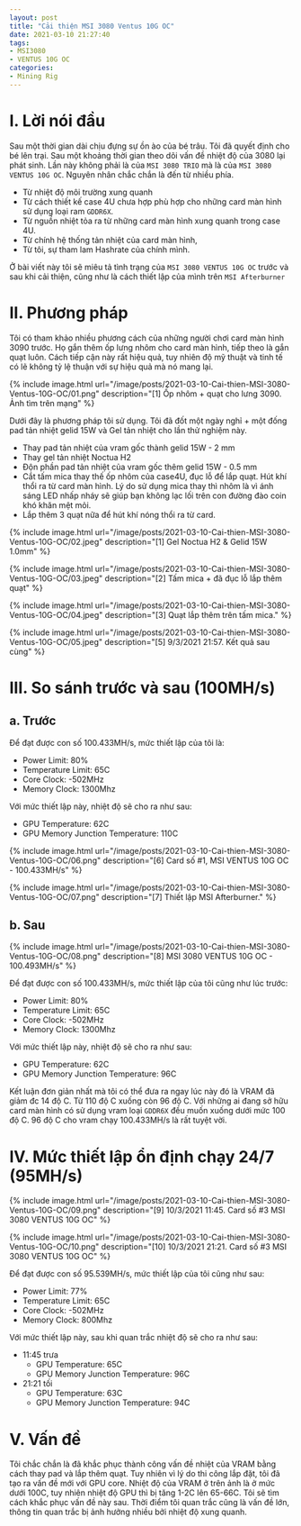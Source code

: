 ```yaml
---
layout: post
title: "Cải thiện MSI 3080 Ventus 10G OC"
date: 2021-03-10 21:27:40
tags:
- MSI3080
- VENTUS 10G OC
categories:
- Mining Rig
---
```

# I. Lời nói đầu

Sau một thời gian dài chịu đựng sự ồn ào của bé trâu. Tôi đã quyết định cho bé lên trại. Sau một khoảng thời gian theo dõi vấn đề nhiệt độ của 3080 lại phát sinh.
Lần này không phải là của `MSI 3080 TRIO` mà là của `MSI 3080 VENTUS 10G OC`. Nguyên nhân chắc chắn là đến từ nhiều phía.

- Từ nhiệt độ môi trường xung quanh
- Từ cách thiết kế case 4U chưa hợp phù hợp cho những card màn hình sử dụng loại ram `GDDR6X`.
- Từ nguồn nhiệt tỏa ra từ những card màn hình xung quanh trong case 4U.
- Từ chính hệ thống tản nhiệt của card màn hình,
- Từ tôi, sự tham lam Hashrate của chính mình.

Ở bài viết này tôi sẽ miêu tả tình trạng của `MSI 3080 VENTUS 10G OC` trước và sau khi cải thiện, cũng như là cách thiết lập của mình trên `MSI Afterburner`

# II. Phương pháp

Tôi có tham khảo nhiều phương cách của những người chơi card màn hình 3090 trước. Họ gắn thêm ốp lưng nhôm cho card màn hình, tiếp theo là gắn quạt luôn. Cách tiếp cận này rất hiệu quả, tuy nhiên độ mỹ thuật và tinh tế có lẽ không tỷ lệ thuận với sự hiệu quả mà nó mang lại.

{% include image.html url="/image/posts/2021-03-10-Cai-thien-MSI-3080-Ventus-10G-OC/01.png" description="[1] Ốp nhôm + quạt cho lưng 3090. Ảnh tìm trên mạng" %}


Dưới đây là phương pháp tôi sử dụng. Tôi đã đốt một ngày nghỉ + một đống pad tản nhiệt gelid 15W và Gel tản nhiệt cho lần thử nghiệm này.

- Thay pad tản nhiệt của vram gốc thành gelid 15W - 2 mm
- Thay gel tản nhiệt Noctua H2
- Độn phần pad tản nhiệt của vram gốc thêm gelid 15W - 0.5 mm
- Cắt tấm mica thay thế ốp nhôm của case4U, đục lỗ để lắp quạt. Hút khí thổi ra từ card màn hình. Lý do sử dụng mica thay thì nhôm là vì ánh sáng LED nhấp nháy sẽ giúp bạn không lạc lối trên con đường đào coin khó khăn mệt mỏi.
- Lắp thêm 3 quạt nữa để hút khí nóng thổi ra từ card.


{% include image.html url="/image/posts/2021-03-10-Cai-thien-MSI-3080-Ventus-10G-OC/02.jpeg" description="[1] Gel Noctua H2 & Gelid 15W 1.0mm" %}

{% include image.html url="/image/posts/2021-03-10-Cai-thien-MSI-3080-Ventus-10G-OC/03.jpeg" description="[2] Tấm mica + đã đục lỗ lắp thêm quạt" %}

{% include image.html url="/image/posts/2021-03-10-Cai-thien-MSI-3080-Ventus-10G-OC/04.jpeg" description="[3] Quạt lắp thêm trên tấm mica." %}

{% include image.html url="/image/posts/2021-03-10-Cai-thien-MSI-3080-Ventus-10G-OC/05.jpeg" description="[5] 9/3/2021 21:57. Kết quả sau cùng" %}



# III. So sánh trước và sau (100MH/s)
## a. Trước

Để đạt được con số 100.433MH/s, mức thiết lập của tôi là:

- Power Limit: 80%
- Temperature Limit: 65C
- Core Clock: -502MHz
- Memory Clock: 1300Mhz

Với mức thiết lập này, nhiệt độ sẽ cho ra như sau:

- GPU Temperature: 62C
- GPU Memory Junction Temperature: 110C


{% include image.html url="/image/posts/2021-03-10-Cai-thien-MSI-3080-Ventus-10G-OC/06.png" description="[6] Card số #1, MSI VENTUS 10G OC - 100.433MH/s" %}

{% include image.html url="/image/posts/2021-03-10-Cai-thien-MSI-3080-Ventus-10G-OC/07.png" description="[7] Thiết lập MSI Afterburner." %}

## b. Sau

{% include image.html url="/image/posts/2021-03-10-Cai-thien-MSI-3080-Ventus-10G-OC/08.png" description="[8] MSI 3080 VENTUS 10G OC - 100.493MH/s" %}

Để đạt được con số 100.433MH/s, mức thiết lập của tôi cũng như lúc trước:

- Power Limit: 80%
- Temperature Limit: 65C
- Core Clock: -502MHz
- Memory Clock: 1300Mhz

Với mức thiết lập này, nhiệt độ sẽ cho ra như sau:

- GPU Temperature: 62C
- GPU Memory Junction Temperature: 96C

Kết luận đơn giản nhất mà tôi có thể đưa ra ngay lúc này đó là VRAM đã giảm đc 14 độ C. Từ 110 độ C xuống còn 96 độ C. Với những ai đang sở hữu
card màn hình có sử dụng vram loại `GDDR6X` đều muốn xuống dưới mức 100 độ C. 96 độ C cho vram chạy 100.433MH/s là rất tuyệt vời.


# IV. Mức thiết lập ổn định chạy 24/7 (95MH/s)

{% include image.html url="/image/posts/2021-03-10-Cai-thien-MSI-3080-Ventus-10G-OC/09.png" description="[9] 10/3/2021 11:45. Card số #3 MSI 3080 VENTUS 10G OC" %}

{% include image.html url="/image/posts/2021-03-10-Cai-thien-MSI-3080-Ventus-10G-OC/10.png" description="[10] 10/3/2021 21:21. Card số #3 MSI 3080 VENTUS 10G OC" %}

Để đạt được con số 95.539MH/s, mức thiết lập của tôi cũng như sau:

- Power Limit: 77%
- Temperature Limit: 65C
- Core Clock: -502MHz
- Memory Clock: 800Mhz

Với mức thiết lập này,  sau khi quan trắc nhiệt độ sẽ cho ra như sau:

- 11:45 trưa
    - GPU Temperature: 65C
    - GPU Memory Junction Temperature: 96C
- 21:21 tối
    - GPU Temperature: 63C
    - GPU Memory Junction Temperature: 94C

# V. Vấn đề

Tôi chắc chắn là đã khắc phục thành công vấn đề nhiệt của VRAM bằng cách thay pad và lắp thêm quạt. Tuy nhiên vì lý do thi công lắp đặt, tôi đã tạo ra vấn đề mới với GPU core.
Nhiệt độ của VRAM ở trên ảnh là ở mức dưới 100C, tuy nhiên nhiệt độ GPU thì bị tăng 1-2C lên 65-66C. Tôi sẽ tìm cách khắc phục vấn đề này sau.
Thời điểm tôi quan trắc cũng là vấn đề lớn, thông tin quan trắc bị ảnh hưởng nhiều bởi nhiệt độ xung quanh.

